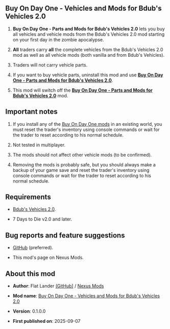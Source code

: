 ## Buy On Day One - Vehicles and Mods for Bdub's Vehicles 2.0

1. **Buy On Day One - Parts and Mods for Bdub's Vehicles 2.0** lets you buy all vehicles and vehicle mods from the Bdub's Vehicles 2.0 mod starting on your first day in the zombie apocalypse.

2. **All** traders carry **all** the complete vehicles from the Bdub's Vehicles 2.0 mod as well as all vehicle mods (both vanilla and from Bdub's Vehicles).

3. Traders will not carry vehicle parts. 

4. If you want to buy vehicle parts, uninstall this mod and use [**Buy On Day One - Parts and Mods for Bdub's Vehicles 2.0**](https://www.nexusmods.com/7daystodie/mods/8566).

5. This mod will switch off the [**Buy On Day One - Parts and Mods for Bdub's Vehicles 2.0**](https://www.nexusmods.com/7daystodie/mods/8566) mod. 
## Important notes

1. If you install any of the [Buy On Day One mods](https://next.nexusmods.com/profile/flatlanderone/mods) in an existing world, you must reset the trader's inventory using console commands or wait for the trader to reset according to his normal schedule.

2. Not tested in multiplayer.

3. The mods should not affect other vehicle mods (to be confirmed).

4. Removing the mods is probably safe, but you should always make a backup of your game save and reset the trader's inventory using console commands or wait for the trader to reset according to his normal schedule.

## Requirements

- [Bdub's Vehicles 2.0](https://www.nexusmods.com/7daystodie/mods/342).

- 7 Days to Die v2.0 and later.

## Bug reports and feature suggestions

- [GitHub](https://github.com/flatlanderone/flatlander-releases/issues) (preferred).

- This mod's page on Nexus Mods.

## About this mod
- **Author**: Flat Lander [(GitHub)](https://github.com/flatlanderone/flatlander-releases) / [Nexus Mods](https://next.nexusmods.com/profile/flatlanderone)

- **Mod name**: [Buy On Day One - Vehicles and Mods for Bdub's Vehicles 2.0](https://www.nexusmods.com/7daystodie/mods/8565)

- **Version**: 0.1.0.0

- **First published on**: 2025-09-07

